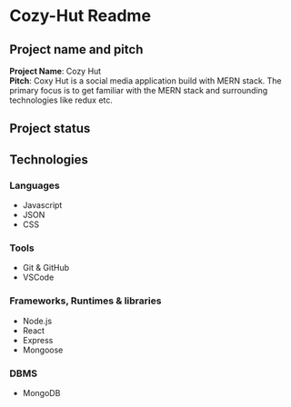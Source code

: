 
# Cozy-Hut Readme

## Project name and pitch
**Project Name**: Cozy Hut
</br>
**Pitch**: Coxy Hut is a social media application build with MERN stack. The primary focus is to get familiar with the MERN stack and surrounding technologies like redux etc.

## Project status

## Technologies
### Languages
<ul>
  <li>Javascript</li>
  <li>JSON</li>
  <li>CSS</li>
</ul>

### Tools
<ul>
  <li>Git & GitHub </li>
  <li>VSCode</li>
</ul>

### Frameworks, Runtimes & libraries 
<ul>
  <li>Node.js</li>
  <li>React</li>
  <li>Express</li>
  <li>Mongoose</li>
</ul>

### DBMS
<ul>
  <li>MongoDB</li>
</ul>
